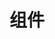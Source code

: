 ---
title: 组件
description: Using external modules and plugins with nuxt.js
github: plugins-vendor
documentation: /guide/plugins
---